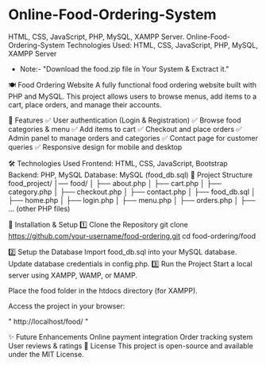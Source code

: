 # Online-Food-Ordering-System
HTML, CSS, JavaScript, PHP, MySQL, XAMPP Server.
Online-Food-Ordering-System
Technologies Used: HTML, CSS, JavaScript, PHP, MySQL, XAMPP Server

* Note:- "Download the food.zip file in Your System & Exctract it."
  
🍽️ Food Ordering Website
A fully functional food ordering website built with PHP and MySQL. This project allows users to browse menus, add items to a cart, place orders, and manage their accounts.

📌 Features
✅ User authentication (Login & Registration)
✅ Browse food categories & menu
✅ Add items to cart
✅ Checkout and place orders
✅ Admin panel to manage orders and categories
✅ Contact page for customer queries
✅ Responsive design for mobile and desktop

🛠️ Technologies Used
Frontend: HTML, CSS, JavaScript, Bootstrap
Backend: PHP, MySQL
Database: MySQL (food_db.sql)
📂 Project Structure
food_project/ │── food/ │ ├── about.php │ ├── cart.php │ ├── category.php │ ├── checkout.php │ ├── contact.php │ ├── food_db.sql │ ├── home.php │ ├── login.php │ ├── menu.php │ ├── orders.php │ ├── ... (other PHP files)

🚀 Installation & Setup
1️⃣ Clone the Repository
git clone https://github.com/your-username/food-ordering.git cd food-ordering/food

2️⃣ Setup the Database
Import food_db.sql into your MySQL database.
Update database credentials in config.php.
3️⃣ Run the Project
Start a local server using XAMPP, WAMP, or MAMP.

Place the food folder in the htdocs directory (for XAMPP).

Access the project in your browser:

" http://localhost/food/ "

✨ Future Enhancements
Online payment integration
Order tracking system
User reviews & ratings
📜 License
This project is open-source and available under the MIT License.
